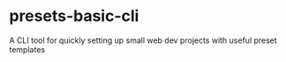 # presets-basic-cli
A CLI tool for quickly setting up small web dev projects with useful preset templates
